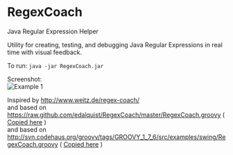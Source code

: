 RegexCoach
==========

Java Regular Expression Helper

Utility for creating, testing, and debugging Java Regular Expressions in real time with
visual feedback.

To run:
```java -jar RegexCoach.jar``` 

Screenshot:  
![Example 1](https://raw.github.com/Crydust/RegexCoach/master/docs/JavaRegexCoach.png)

Inspired by http://www.weitz.de/regex-coach/  
and based on https://raw.github.com/edalquist/RegexCoach/master/RegexCoach.groovy ( [Copied here](https://raw.github.com/Crydust/RegexCoach/master/docs/EricDalquistRegexCoach.groovy) )  
and based on http://svn.codehaus.org/groovy/tags/GROOVY_1_7_6/src/examples/swing/RegexCoach.groovy ( [Copied here](https://raw.github.com/Crydust/RegexCoach/master/docs/JeremyRaynerRegexCoach.groovy) )

